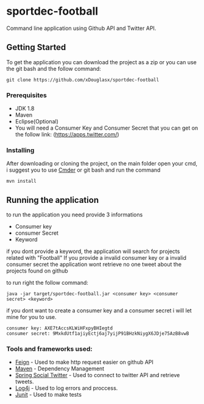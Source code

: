 # sportdec-football
Command line application using Github API and Twitter API.

## Getting Started

To get the application you can download the project as a zip
or you can use the git bash and the follow command: 
```
git clone https://github.com/xDouglasx/sportdec-football
```

### Prerequisites

* JDK 1.8
* Maven 
* Eclipse(Optional)
* You will need a Consumer Key and Consumer Secret that you can get on the follow link:
(https://apps.twitter.com/)

### Installing

After downloading or cloning the project, on the main folder
open your cmd, i suggest you to use [Cmder](http://cmder.net/) or git bash
and run the command

```
mvn install
```

## Running the application

to run the application you need provide 3 informations
 * Consumer key
 * consumer Secret
 * Keyword

 if you dont provide a keyword, the application will search for projects related with "Football"
 If you provide a invalid consumer key or a invalid consumer secret the application wont retrieve no one tweet about the projects found on github

 to run right the follow command:
```
java -jar target/sportdec-football.jar <consumer key> <consumer secret> <keyword>
```

if you dont want to create a consumer key and a consumer secret i will let mine for you to use.
```
consumer key: AXE7tAccsKLWiHFxpyBHIegtd
consumer secret: 9MxkdUtf1ajiyEctj6aj7yijP91BHzkNiygX6JDje75AzB8vwB
```
 

### Tools and frameworks used: 

* [Feign](https://github.com/OpenFeign/feign) - Used to make http request easier on github API
* [Maven](https://maven.apache.org/) - Dependency Management
* [Spring Social Twitter](https://docs.spring.io/spring-social-twitter/docs/current/reference/htmlsingle/) - Used to connect to twitter API and retrieve tweets.
* [Log4j](https://logging.apache.org/log4j/2.x/) - Used to log errors and proccess.
* [Junit](https://junit.org/junit4/) - Used to make tests